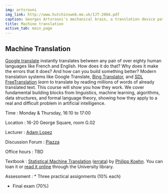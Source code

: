 ```yaml
---
img: artsrouni
img_link: http://www.hutchinsweb.me.uk/IJT-2004.pdf
caption: Georges Artsrouni's mechanical brain, a translation device patented in 1933 in France.
title: Machine translation
active_tab: main_page 
---
```


Machine Translation
-------------------

[Google translate](http://translate.google.com/) instantly
translates between any pair of over eighty human languages 
like French and English. How does it do that? Why does it 
make the errors that it does? And how can you build something 
better? Modern translation systems like Google Translate, 
[Bing Translator](http://www.microsofttranslator.com/),
and [SDL FreeTranslation](http://www.freetranslation.com/)
*learn* to translate by reading millions of words of already 
translated text. This course will show you how they work. 
We cover fundamental building blocks from linguistics, 
machine learning, algorithms, data structures, and formal 
language theory, showing how they apply to a real and difficult
problem in artificial intelligence.

Time 
: Monday & Thursday, 16:10 to 17:00 

Location
: 16-20 George Square, room G.02

Lecturer
: [Adam Lopez](http://homepages.inf.ed.ac.uk/alopez/)

Discussion Forum
: [Piazza](https://piazza.com/class/i41modx5uu93jz)

Office hours
: TBD

Textbook
: [Statistical Machine Translation](http://www.statmt.org/book/) 
(<a href="http://statmt.org/book/errata.html">errata</a>) 
by [Philipp Koehn](http://www.cs.jhu.edu/~phi/).
You can loan it or [read it online](http://edin.ac/1xIEjYi) through the 
University library.

Assessment
: * Three practical assignments (10% each)
* Final exam (70%)
